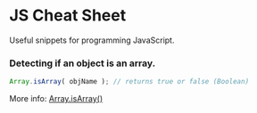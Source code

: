 # JS Cheat Sheet
Useful snippets for programming JavaScript.

### Detecting if an object is an array.
```javascript
Array.isArray( objName ); // returns true or false (Boolean)
```
More info: [Array.isArray()](https://developer.mozilla.org/en-US/docs/Web/JavaScript/Reference/Global_Objects/Array/isArray)

